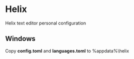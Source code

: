 # Helix #

Helix text editor personal configuration

## Windows ##

Copy **config.toml** and **languages.toml** to %appdata%\helix